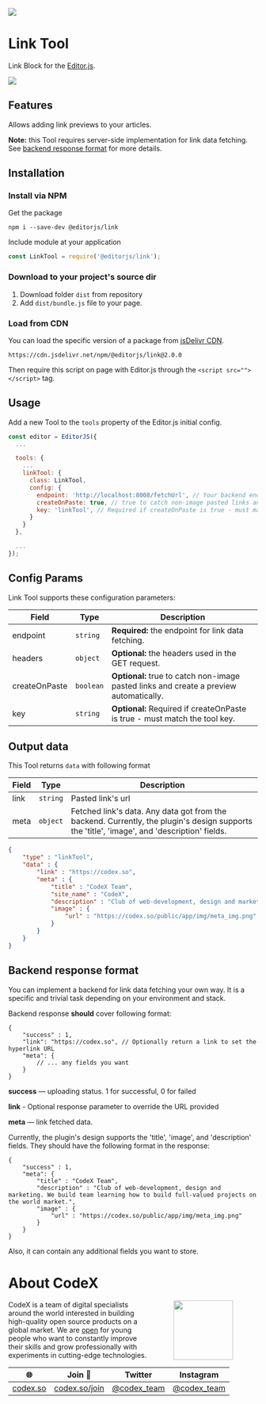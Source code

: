 ![](https://badgen.net/badge/Editor.js/v2.0/blue)

# Link Tool

Link Block for the [Editor.js](https://codex.so/editor).

![](assets/gif/demo.gif)

## Features

Allows adding link previews to your articles.

**Note:** this Tool requires server-side implementation for link data fetching. See [backend response format](#server-format) for more details.

## Installation

### Install via NPM

Get the package

```shell
npm i --save-dev @editorjs/link
```

Include module at your application

```javascript
const LinkTool = require('@editorjs/link');
```

### Download to your project's source dir

1. Download folder `dist` from repository
2. Add `dist/bundle.js` file to your page.

### Load from CDN

You can load the specific version of a package from [jsDelivr CDN](https://www.jsdelivr.com/package/npm/@editorjs/link).

`https://cdn.jsdelivr.net/npm/@editorjs/link@2.0.0`

Then require this script on page with Editor.js through the `<script src=""></script>` tag.

## Usage

Add a new Tool to the `tools` property of the Editor.js initial config.

```javascript
const editor = EditorJS({
  ...

  tools: {
    ...
    linkTool: {
      class: LinkTool,
      config: {
        endpoint: 'http://localhost:8008/fetchUrl', // Your backend endpoint for url data fetching,
        createOnPaste: true, // true to catch non-image pasted links and create a preview automatically
        key: 'linkTool', // Required if createOnPaste is true - must match the tool key
      }
    }
  },

  ...
});
```

## Config Params

Link Tool supports these configuration parameters:

| Field    | Type        | Description                                    |
| ---------|-------------|------------------------------------------------|
| endpoint | `string`    | **Required:** the endpoint for link data fetching. |
| headers | `object`    | **Optional:** the headers used in the GET request. |
| createOnPaste | `boolean`    | **Optional:** true to catch non-image pasted links and create a preview automatically. |
| key | `string`    | **Optional:** Required if createOnPaste is true - must match the tool key. |

## Output data

This Tool returns `data` with following format

| Field          | Type      | Description                     |
| -------------- | --------- | ------------------------------- |
| link           | `string`  | Pasted link's url               |
| meta           | `object`  | Fetched link's data. Any data got from the backend. Currently, the plugin's design supports the 'title', 'image', and 'description' fields. |

```json
{
    "type" : "linkTool",
    "data" : {
        "link" : "https://codex.so",
        "meta" : {
            "title" : "CodeX Team",
            "site_name" : "CodeX",
            "description" : "Club of web-development, design and marketing. We build team learning how to build full-valued projects on the world market.",
            "image" : {
                "url" : "https://codex.so/public/app/img/meta_img.png"
            }
        }
    }
}
```

## Backend response format <a name="server-format"></a>

You can implement a backend for link data fetching your own way. It is a specific and trivial task depending on your
environment and stack.

Backend response **should** cover following format:

```json5
{
    "success" : 1,
    "link": "https://codex.so", // Optionally return a link to set the hyperlink URL
    "meta": {
        // ... any fields you want
    }
}
```

**success** — uploading status. 1 for successful, 0 for failed

**link** - Optional response parameter to override the URL provided

**meta** — link fetched data.

Currently, the plugin's design supports the 'title', 'image', and 'description' fields. They should have the following format in the response:

```json5
{
    "success" : 1,
    "meta": {
        "title" : "CodeX Team",
        "description" : "Club of web-development, design and marketing. We build team learning how to build full-valued projects on the world market.",
        "image" : {
            "url" : "https://codex.so/public/app/img/meta_img.png"
        }
    }
}
```

Also, it can contain any additional fields you want to store.

# About CodeX

<img align="right" width="120" height="120" src="https://codex.so/public/app/img/codex-logo.svg" hspace="50">

CodeX is a team of digital specialists around the world interested in building high-quality open source products on a global market. We are [open](https://codex.so/join) for young people who want to constantly improve their skills and grow professionally with experiments in cutting-edge technologies.

| 🌐 | Join  👋  | Twitter | Instagram |
| -- | -- | -- | -- |
| [codex.so](https://codex.so) | [codex.so/join](https://codex.so/join) |[@codex_team](http://twitter.com/codex_team) | [@codex_team](http://instagram.com/codex_team/) |
